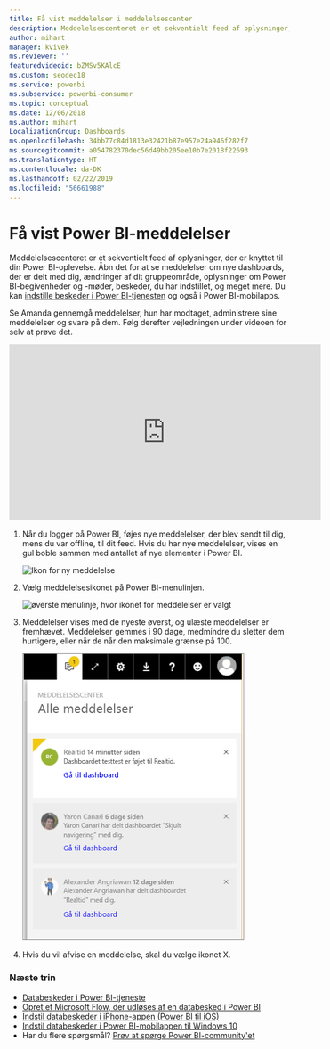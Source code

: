 ```yaml
---
title: Få vist meddelelser i meddelelsescenter
description: Meddelelsescenteret er et sekventielt feed af oplysninger, der er knyttet til din Power BI-oplevelse.
author: mihart
manager: kvivek
ms.reviewer: ''
featuredvideoid: bZMSv5KAlcE
ms.custom: seodec18
ms.service: powerbi
ms.subservice: powerbi-consumer
ms.topic: conceptual
ms.date: 12/06/2018
ms.author: mihart
LocalizationGroup: Dashboards
ms.openlocfilehash: 34bb77c84d1813e32421b87e957e24a946f282f7
ms.sourcegitcommit: a054782370dec56d49bb205ee10b7e2018f22693
ms.translationtype: HT
ms.contentlocale: da-DK
ms.lasthandoff: 02/22/2019
ms.locfileid: "56661988"
---
```

# <a name="view-power-bi-notifications"></a>Få vist Power BI-meddelelser
Meddelelsescenteret er et sekventielt feed af oplysninger, der er knyttet til din Power BI-oplevelse. Åbn det for at se meddelelser om nye dashboards, der er delt med dig, ændringer af dit gruppeområde, oplysninger om Power BI-begivenheder og -møder, beskeder, du har indstillet, og meget mere. Du kan [indstille beskeder i Power BI-tjenesten](../service-set-data-alerts.md) og også i Power BI-mobilapps.

Se Amanda gennemgå meddelelser, hun har modtaget, administrere sine meddelelser og svare på dem. Følg derefter vejledningen under videoen for selv at prøve det.

<iframe width="560" height="315" src="https://www.youtube.com/embed/bZMSv5KAlcE" frameborder="0" allowfullscreen></iframe>


1. Når du logger på Power BI, føjes nye meddelelser, der blev sendt til dig, mens du var offline, til dit feed. Hvis du har nye meddelelser, vises en gul boble sammen med antallet af nye elementer i Power BI.
   
   ![Ikon for ny meddelelse](./media/end-user-notification-center/power-bi-new-notification.png)
2. Vælg meddelelsesikonet på Power BI-menulinjen.
   
   ![øverste menulinje, hvor ikonet for meddelelser er valgt](./media/end-user-notification-center/power-bi-notifications-icon.png)
3. Meddelelser vises med de nyeste øverst, og ulæste meddelelser er fremhævet. Meddelelser gemmes i 90 dage, medmindre du sletter dem hurtigere, eller når de når den maksimale grænse på 100.
   
   ![Meddelelsescenter](./media/end-user-notification-center/power-bi-notifications.png)
4. Hvis du vil afvise en meddelelse, skal du vælge ikonet X.

### <a name="next-steps"></a>Næste trin
* [Databeskeder i Power BI-tjeneste](../service-set-data-alerts.md)
* [Opret et Microsoft Flow, der udløses af en databesked i Power BI](../service-flow-integration.md)
* [Indstil databeskeder i iPhone-appen (Power BI til iOS)](mobile/mobile-set-data-alerts-in-the-mobile-apps.md)
* [Indstil databeskeder i Power BI-mobilappen til Windows 10](mobile/mobile-set-data-alerts-in-the-mobile-apps.md)
* Har du flere spørgsmål? [Prøv at spørge Power BI-community'et](http://community.powerbi.com/)


